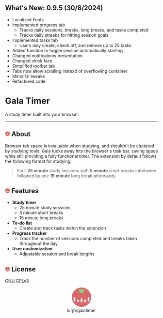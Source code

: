 ## What's New: 0.9.5 (30/8/2024)
* Localized Fonts
* Implemented progress tab
  * Tracks daily sessions, breaks, long breaks, and tasks completed
  * Tracks daily streaks for hitting session goals
* Implemented tasks tab
  * Users may create, check off, and remove up to 25 tasks
* Added function to toggle session automatically starting
* Changed notifications presentation
* Changed clock face
* Simplified toolbar tab
* Tabs now allow scrolling instead of overflowing container
* Minor UI tweaks
* Refactored code

# Gala Timer
A study timer built into your browser.

***

## <img src="./icons/red_icon_64.png" width="16px" /> About 
Browser tab space is invaluable when studying, and shouldn't be cluttered by studying tools. Gala tucks away into the browser's task bar, saving space while still providing a fully functional timer. The extension by default follows the following format for studying.
> Four **25 minute** study sessions with **5 minute** short breaks inbetween followed by one **15 minute** long break afterwards.

## <img src="./icons/red_icon_64.png" width="16px" /> Features
* __Study timer__
  * 25 minute study sessions
  * 5 minute short breaks
  * 15 minute long breaks
* __To-do list__
  * Create and track tasks within the extension
* __Progress tracker__
  * Track the number of sessions completed and breaks taken throughout the day
* __User customization__
  * Adjustable session and break lengths

## <img src="./icons/red_icon_64.png" width="16px" /> License
[GNU GPLv3](https://github.com/kirjh/galatimer/blob/main/LICENSE.txt)

<p align="center">
  <img src="./icons/red_icon_64.png" width="64" /> <br /> 
  kirjh/galatimer
</p>

